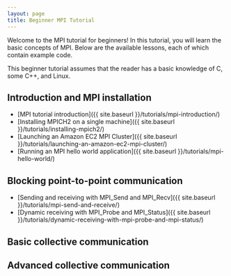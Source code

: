 ```yaml
---
layout: page
title: Beginner MPI Tutorial
---
```


Welcome to the MPI tutorial for beginners! In this tutorial, you will learn the basic concepts of MPI. Below are the available lessons, each of which contain example code.

This beginner tutorial assumes that the reader has a basic knowledge of C, some C++, and Linux.

## Introduction and MPI installation
* [MPI tutorial introduction]({{ site.baseurl }}/tutorials/mpi-introduction/)
* [Installing MPICH2 on a single machine]({{ site.baseurl }}/tutorials/installing-mpich2/)
* [Launching an Amazon EC2 MPI Cluster]({{ site.baseurl }}/tutorials/launching-an-amazon-ec2-mpi-cluster/)
* [Running an MPI hello world application]({{ site.baseurl }}/tutorials/mpi-hello-world/)

## Blocking point-to-point communication
* [Sending and receiving with MPI_Send and MPI_Recv]({{ site.baseurl }}/tutorials/mpi-send-and-receive/)
* [Dynamic receiving with MPI_Probe and MPI_Status]({{ site.baseurl }}/tutorials/dynamic-receiving-with-mpi-probe-and-mpi-status/)

## Basic collective communication

## Advanced collective communication